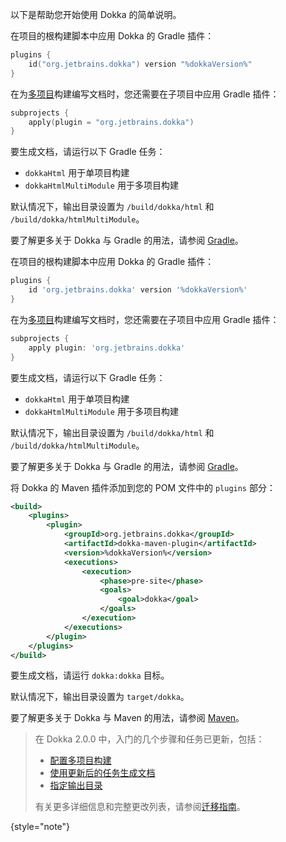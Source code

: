 [//]: # (title: Dokka 入门)

以下是帮助您开始使用 Dokka 的简单说明。

<tabs group="build-script">
<tab title="Gradle Kotlin DSL" group-key="kotlin">

在项目的根构建脚本中应用 Dokka 的 Gradle 插件：

```kotlin
plugins {
    id("org.jetbrains.dokka") version "%dokkaVersion%"
}
```

在为[多项目](https://docs.gradle.org/current/userguide/multi_project_builds.html)构建编写文档时，您还需要在子项目中应用 Gradle 插件：

```kotlin
subprojects {
    apply(plugin = "org.jetbrains.dokka")
}
```

要生成文档，请运行以下 Gradle 任务：

* `dokkaHtml` 用于单项目构建
* `dokkaHtmlMultiModule` 用于多项目构建

默认情况下，输出目录设置为 `/build/dokka/html` 和 `/build/dokka/htmlMultiModule`。

要了解更多关于 Dokka 与 Gradle 的用法，请参阅 [Gradle](dokka-gradle.md)。

</tab>
<tab title="Gradle Groovy DSL" group-key="groovy">

在项目的根构建脚本中应用 Dokka 的 Gradle 插件：

```groovy
plugins {
    id 'org.jetbrains.dokka' version '%dokkaVersion%'
}
```

在为[多项目](https://docs.gradle.org/current/userguide/multi_project_builds.html)构建编写文档时，您还需要在子项目中应用 Gradle 插件：

```groovy
subprojects {
    apply plugin: 'org.jetbrains.dokka'
}
```

要生成文档，请运行以下 Gradle 任务：

* `dokkaHtml` 用于单项目构建
* `dokkaHtmlMultiModule` 用于多项目构建

默认情况下，输出目录设置为 `/build/dokka/html` 和 `/build/dokka/htmlMultiModule`。

要了解更多关于 Dokka 与 Gradle 的用法，请参阅 [Gradle](dokka-gradle.md)。

</tab>
<tab title="Maven" group-key="mvn">

将 Dokka 的 Maven 插件添加到您的 POM 文件中的 `plugins` 部分：

```xml
<build>
    <plugins>
        <plugin>
            <groupId>org.jetbrains.dokka</groupId>
            <artifactId>dokka-maven-plugin</artifactId>
            <version>%dokkaVersion%</version>
            <executions>
                <execution>
                    <phase>pre-site</phase>
                    <goals>
                        <goal>dokka</goal>
                    </goals>
                </execution>
            </executions>
        </plugin>
    </plugins>
</build>
```

要生成文档，请运行 `dokka:dokka` 目标。

默认情况下，输出目录设置为 `target/dokka`。

要了解更多关于 Dokka 与 Maven 的用法，请参阅 [Maven](dokka-maven.md)。

</tab>
</tabs>

> 在 Dokka 2.0.0 中，入门的几个步骤和任务已更新，包括：
>
> * [配置多项目构建](dokka-migration.md#share-dokka-configuration-across-modules)
> * [使用更新后的任务生成文档](dokka-migration.md#generate-documentation-with-the-updated-task)
> * [指定输出目录](dokka-migration.md#output-directory)
>
> 有关更多详细信息和完整更改列表，请参阅[迁移指南](dokka-migration.md)。
>
{style="note"}